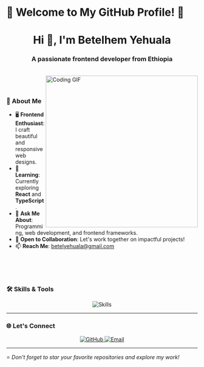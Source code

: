 # 🌟 Welcome to My GitHub Profile! 🌟

<h1 align="center">Hi 👋, I'm Betelhem Yehuala</h1>
<h3 align="center">A passionate frontend developer from Ethiopia</h3>
<br/>

  <img align='right' src="https://media.giphy.com/media/L1R1tvI9svkIWwpVYr/giphy.gif" alt="Coding GIF" width="400">

<br/>
<br/>


### 🌱 About Me

- 🖥️ **Frontend Enthusiast**: I craft beautiful and responsive web designs.
- 🌱 **Learning**: Currently exploring **React** and **TypeScript**.
- 💬 **Ask Me About**: Programming, web development, and frontend frameworks.
- 👯 **Open to Collaboration**: Let's work together on impactful projects!
- 📫 **Reach Me**: [betelyehuala@gmail.com](mailto:betelyehuala@gmail.com)

<br/>
<br/>
<br/>

### 🛠️ Skills & Tools

<div align="center">
  <img src="https://skillicons.dev/icons?i=html,css,js,react,typescript,redux,tailwind,nodejs,figma,python,cpp,mysql,git,vscode" alt="Skills" />
</div>

---
<!-- 
### 📊 GitHub Stats

<div align="center">
  <img src="https://github-readme-stats.vercel.app/api?username=Bete3&show_icons=true&theme=radical" alt="GitHub Stats" width="34%">
  <img src="https://github-readme-streak-stats.herokuapp.com/?user=Bete3&theme=radical" alt="GitHub Streak" width="34%">
</div>

--- -->

### 🌐 Let's Connect

<div align="center">
  <a href="https://github.com/Bete3" target="_blank">
    <img src="https://img.shields.io/badge/GitHub-%23121011.svg?style=for-the-badge&logo=github&logoColor=white" alt="GitHub">
  </a>
  <a href="mailto:betelyehuala@gmail.com" target="_blank">
    <img src="https://img.shields.io/badge/Email-D14836?style=for-the-badge&logo=gmail&logoColor=white" alt="Email">
  </a>
</div>

---

⭐️ *Don't forget to star your favorite repositories and explore my work!*
